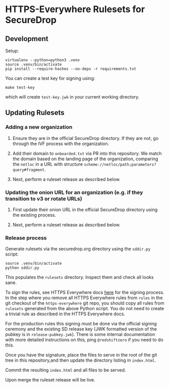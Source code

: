 # HTTPS-Everywhere Rulesets for SecureDrop

## Development

Setup:

```
virtualenv --python=python3 .venv
source .venv/bin/activate
pip install --require-hashes --no-deps -r requirements.txt
```

You can create a test key for signing using:

```
make test-key
```

which will create `test-key.jwk` in your current working directory.

## Updating Rulesets

### Adding a new organization

1. Ensure they are in the official SecureDrop directory. If they are not, go through the IVF process with the organization.

2. Add their domain to `onboarded.txt` via PR into this repository. We match the domain based on the landing page of the organization, comparing the `netloc` in a URL with structure `scheme://netloc/path;parameters?query#fragment`.

3. Next, perform a ruleset release as described below.

### Updating the onion URL for an organization (e.g. if they transition to v3 or rotate URLs)

1. First update their onion URL in the official SecureDrop directory using the existing process.

2. Next, perform a ruleset release as described below.

### Release process

Generate rulesets via the securedrop.org directory using the `sddir.py` script:

```
source .venv/bin/activate
python sddir.py
```

This populates the `rulesets` directory. Inspect them and check all looks sane.

To sign the rules, see HTTPS Everywhere docs [here](https://github.com/EFForg/https-everywhere/blob/master/docs/en_US/ruleset-update-channels.md#2-signing-rulesets-with-this-key) for the signing process. In the step where you remove all HTTPS Everywhere rules from `rules` in the git checkout of the `https-everywhere` git repo, you should copy all rules from `rulesets` generated from the above Python script. You do not need to create a trivial rule as described in the HTTPS Everywhere docs.

For the production rules this signing must be done via the official signing ceremony and the existing SD release key (JWK formatted version of the pubkey is in `release-pubkey.jwk`). There is some internal documentation with more detailed instructions on this, ping `@redshiftzero` if you need to do this.

Once you have the signature, place the files to serve in the root of the git tree in this repository,and then update the directory listing in `index.html`.

Commit the resulting `index.html` and all files to be served.

Upon merge the ruleset release will be live.
